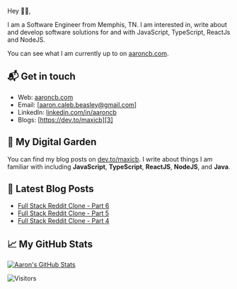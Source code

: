 Hey 👋🏻,

I am a Software Engineer from Memphis, TN. I am interested in, write about and develop software solutions for and with JavaScript, TypeScript, ReactJs and NodeJS.

You can see what I am currently up to on [aaroncb.com][1].

## 📬 Get in touch

- Web: [aaroncb.com][1]
- Email: [aaron.caleb.beasley@gmail.com]
- LinkedIn: [linkedin.com/in/aaroncb][2]
- Blogs: [https://dev.to/maxicb][3]

## 🌳 My Digital Garden

You can find my blog posts on [dev.to/maxicb][3]. I write about things
I am familiar with including **JavaScript**, **TypeScript**, **ReactJS**,
**NodeJS**, and **Java**.

## 📕 Latest Blog Posts

<!-- BLOG-POST-LIST:START -->

- [Full Stack Reddit Clone - Part 6](https://dev.to/maxicb/full-stack-reddit-clone-spring-boot-react-electron-app-part-6-5e33)
- [Full Stack Reddit Clone - Part 5](https://dev.to/maxicb/full-stack-reddit-clone-spring-boot-react-electron-app-part-5-2h8j)
- [Full Stack Reddit Clone - Part 4](https://dev.to/maxicb/full-stack-reddit-clone-spring-boot-react-electron-app-part-4-4eam)
<!-- BLOG-POST-LIST:END -->

## &#x1f4c8; My GitHub Stats

<a href="https://github.com/maxicb/maxicb">
  <img align="center" src="https://github-readme-stats.vercel.app/api?username=maxicb&show_icons=true&line_height=27&count_private=true&title_color=ffffff&text_color=c9cacc&icon_color=2bbc8a&bg_color=1d1f21" alt="Aaron's GitHub Stats" />
</a>

![Visitors](https://visitor-badge.laobi.icu/badge?page_id=MaxiCB.MaxiCB)

[1]: https://aaroncb.com
[2]: https://www.linkedin.com/in/aaroncb/
[3]: https://dev.to/maxicb
